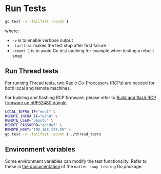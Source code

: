 # Run Tests

```bash
go test -v -failfast -count 1
```

where:
- `-v` is to enable verbose output
- `-failfast` makes the test stop after first failure
- `-count 1` is to avoid Go test caching for example when testing a rebuilt snap


## Run Thread tests
For running Thread tests, two Radio Co-Processors (RCPs) are needed for both local and remote machines. 

For building and flashing RCP firmware, please refer to [Build and flash RCP firmware on nRF52480 dongle](https://github.com/canonical/openthread-border-router-snap/wiki/Setup-OpenThread-Border-Router-with-nRF52840-Dongle#build-and-flash-rcp-firmware-on-nrf52480-dongle).

```bash
LOCAL_INFRA_IF="eno1" \
REMOTE_INFRA_IF="eth0" \
REMOTE_USER="ubuntu" \
REMOTE_PASSWORD="abcdef" \
REMOTE_HOST="192.168.178.95" \
go test -v -failfast -count 1 ./thread_tests
```

## Environment variables 

Some environment variables can modify the test functionality. Refer to these in
[the documentation](https://pkg.go.dev/github.com/canonical/matter-snap-testing/env)
of the `matter-snap-testing` Go package.

